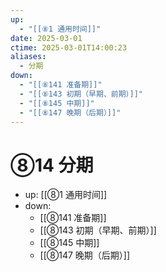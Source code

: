 ```yaml
---
up:
  - "[[⑧1 通用时间]]"
date: 2025-03-01
ctime: 2025-03-01T14:00:23
aliases:
  - 分期
down:
  - "[[⑧141 准备期]]"
  - "[[⑧143 初期（早期、前期）]]"
  - "[[⑧145 中期]]"
  - "[[⑧147 晚期（后期）]]"
---
```


# ⑧14 分期

- up: [[⑧1 通用时间]]
- down:	
	- [[⑧141 准备期]]
	- [[⑧143 初期（早期、前期）]]
	- [[⑧145 中期]]
	- [[⑧147 晚期（后期）]]
	

